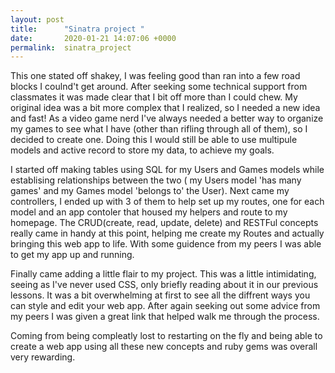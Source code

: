 ```yaml
---
layout: post
title:      "Sinatra project "
date:       2020-01-21 14:07:06 +0000
permalink:  sinatra_project
---
```



  This one stated off shakey, I was feeling good than ran into a few road blocks I coulnd't get around. After seeking some technical support from classmates it was made clear that I bit off more than I could chew. My original idea was a bit more complex that I realized, so I needed a new idea and fast! As a video game nerd I've always needed a better way to organize my games to see what I have (other than rifling through all of them), so I decided to create one. Doing this I would still be able to use multipule models and active record to store my data, to achieve my goals. 
	
  I started off making tables using SQL for my Users and Games models while establising relationships between the two ( my Users model 'has many games' and my Games model 'belongs to' the User). Next came my controllers, I ended up with 3 of them to help set up my routes, one for each model and an app contoler that housed my helpers and route to my homepage. The CRUD(create, read, update, delete) and RESTFul concepts really came in handy at this point, helping me create my Routes and actually bringing this web app to life. With some guidence from my peers I was able to get my app up and running.
	
 Finally came adding a little flair to my project. This was a little intimidating, seeing as I've never used CSS, only briefly reading about it in our previous lessons. It was a bit overwhelming at first to see all the diffrent ways you can style and edit your web app. After again seeking out some advice from my peers I was given a great link that helped walk me through the process. 
 
 Coming from being compleatly lost to restarting on the fly and being able to create a web app using all these new concepts and ruby gems was overall very rewarding. 
	  



